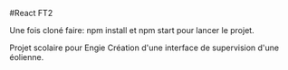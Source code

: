 #React FT2

Une fois cloné faire: npm install et npm start pour lancer le projet.

Projet scolaire pour Engie
Création d'une interface de supervision d'une éolienne.
